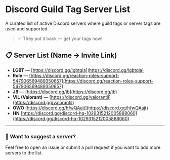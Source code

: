 # Discord Guild Tag Server List

A curated list of active Discord servers where guild tags or server tags are used and supported.

> ✅ They put it back — get your tags now!

## 📋 Server List (Name → Invite Link)

- **LGBT** — [https://discord.gg/lgbtqia](https://discord.gg/lgbtqia)  
- **Role** — [https://discord.gg/reaction-roles-support-547906569489350657](https://discord.gg/reaction-roles-support-547906569489350657)  
- **JB** — [https://discord.gg/jb](https://discord.gg/jb)  
- **VIL (Valorant)** — [https://discord.gg/valorantil](https://discord.gg/valorantil)
- **OWO** [https://discord.gg/hfwQAajt](https://discord.gg/hfwQAajt)
- **HN** [https://discord.gg/discord-hq-1029315212005888060](https://discord.gg/discord-hq-1029315212005888060)

---

### 💬 Want to suggest a server?

Feel free to open an issue or submit a pull request if you want to add more servers to the list.
